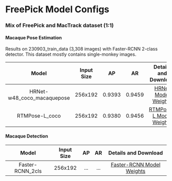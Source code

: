 # FreePick Model Configs

### Mix of FreePick and MacTrack dataset (1:1)

#### Macaque Pose Estimation
Results on 230903_train_data (3,308 images) with Faster-RCNN 2-class detector. This dataset mostly contains single-monkey images.

|      Model      | Input Size |  AP   |  AR   |                Details and Download                 |
| :-------------: | :--------: | :---: | :---: | :-------------------------------------------------: |
|    HRNet-w48_coco_macaquepose |  256x192   | 0.9393 | 0.9459 |      [HRNet Model Weights](https://drive.google.com/file/d/1nxdLVU_O-xmFx1iF-H9KvepxClCncTjt/view?usp=drive_link)      |
|  RTMPose-L_coco  |  256x192   | 0.9380 | 0.9456 |    [RTMPose-L Model Weights](https://drive.google.com/file/d/1nJ3BQ5es7xNaNa0cZx7qYOilcU51guSt/view?usp=drive_link)    |

#### Macaque Detection
|      Model      | Input Size |  AP   |  AR   |                Details and Download                 |
| :-------------: | :--------: | :---: | :---: | :-------------------------------------------------: |
|    Faster-RCNN_2cls |  256x192   | ... | ... |      [Faster-RCNN Model Weights](https://drive.google.com/file/d/1NypGQGjeRR6nuSGPm11IMFt1FT3r_4Ae/view?usp=drive_link)      |

